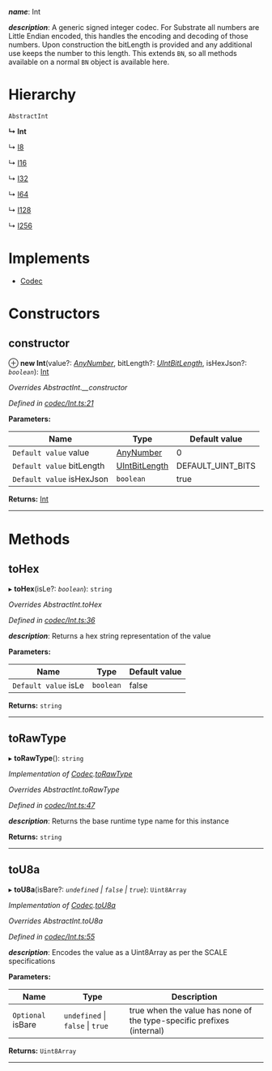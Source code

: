 

*__name__*: Int

*__description__*: A generic signed integer codec. For Substrate all numbers are Little Endian encoded, this handles the encoding and decoding of those numbers. Upon construction the bitLength is provided and any additional use keeps the number to this length. This extends `BN`, so all methods available on a normal `BN` object is available here.

# Hierarchy

 `AbstractInt`

**↳ Int**

↳  [I8](_primitive_i8_.i8.md)

↳  [I16](_primitive_i16_.i16.md)

↳  [I32](_primitive_i32_.i32.md)

↳  [I64](_primitive_i64_.i64.md)

↳  [I128](_primitive_i128_.i128.md)

↳  [I256](_primitive_i256_.i256.md)

# Implements

* [Codec](../interfaces/_types_.codec.md)

# Constructors

<a id="constructor"></a>

##  constructor

⊕ **new Int**(value?: *[AnyNumber](../modules/_types_.md#anynumber)*, bitLength?: *[UIntBitLength](../modules/_codec_abstractint_.md#uintbitlength)*, isHexJson?: *`boolean`*): [Int](_codec_int_.int.md)

*Overrides AbstractInt.__constructor*

*Defined in [codec/Int.ts:21](https://github.com/polkadot-js/api/blob/bdd1ca4/packages/types/src/codec/Int.ts#L21)*

**Parameters:**

| Name | Type | Default value |
| ------ | ------ | ------ |
| `Default value` value | [AnyNumber](../modules/_types_.md#anynumber) | 0 |
| `Default value` bitLength | [UIntBitLength](../modules/_codec_abstractint_.md#uintbitlength) |  DEFAULT_UINT_BITS |
| `Default value` isHexJson | `boolean` | true |

**Returns:** [Int](_codec_int_.int.md)

___

# Methods

<a id="tohex"></a>

##  toHex

▸ **toHex**(isLe?: *`boolean`*): `string`

*Overrides AbstractInt.toHex*

*Defined in [codec/Int.ts:36](https://github.com/polkadot-js/api/blob/bdd1ca4/packages/types/src/codec/Int.ts#L36)*

*__description__*: Returns a hex string representation of the value

**Parameters:**

| Name | Type | Default value |
| ------ | ------ | ------ |
| `Default value` isLe | `boolean` | false |

**Returns:** `string`

___
<a id="torawtype"></a>

##  toRawType

▸ **toRawType**(): `string`

*Implementation of [Codec](../interfaces/_types_.codec.md).[toRawType](../interfaces/_types_.codec.md#torawtype)*

*Overrides AbstractInt.toRawType*

*Defined in [codec/Int.ts:47](https://github.com/polkadot-js/api/blob/bdd1ca4/packages/types/src/codec/Int.ts#L47)*

*__description__*: Returns the base runtime type name for this instance

**Returns:** `string`

___
<a id="tou8a"></a>

##  toU8a

▸ **toU8a**(isBare?: *`undefined` \| `false` \| `true`*): `Uint8Array`

*Implementation of [Codec](../interfaces/_types_.codec.md).[toU8a](../interfaces/_types_.codec.md#tou8a)*

*Overrides AbstractInt.toU8a*

*Defined in [codec/Int.ts:55](https://github.com/polkadot-js/api/blob/bdd1ca4/packages/types/src/codec/Int.ts#L55)*

*__description__*: Encodes the value as a Uint8Array as per the SCALE specifications

**Parameters:**

| Name | Type | Description |
| ------ | ------ | ------ |
| `Optional` isBare | `undefined` \| `false` \| `true` |  true when the value has none of the type-specific prefixes (internal) |

**Returns:** `Uint8Array`

___

